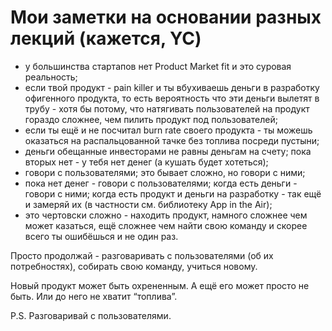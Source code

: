 # Мои заметки на основании разных лекций (кажется, YC)

- у большинства стартапов нет Product Market fit и это суровая реальность;
- если твой продукт - pain killer и ты вбухиваешь деньги в разработку офигенного продукта, то есть вероятность что эти деньги вылетят в трубу - хотя бы потому, что натягивать пользователей на продукт гораздо сложнее, чем пилить продукт под пользователей;
- если ты ещё и не посчитал burn rate своего продукта - ты можешь оказаться на распальцованной тачке без топлива посреди пустыни;
- деньги обещанные инвесторами не равны деньгам на счету; пока вторых нет - у тебя нет денег (а кушать будет хотеться);
- говори с пользователями; это бывает сложно, но говори с ними;
- пока нет денег - говори с пользователями; когда есть деньги - говори с ними; когда есть продукт и деньги на разработку - так ещё и замеряй их (в частности см. библиотеку App in the Air);
- это чертовски сложно - находить продукт, намного сложнее чем может казаться, ещё сложнее чем найти свою команду и скорее всего ты ошибёшься и не один раз.

Просто продолжай - разговаривать с пользователями (об их потребностях), собирать свою команду, учиться новому.

Новый продукт может быть охрененным. А ещё его может просто не быть. Или до него не хватит “топлива”.

P.S. Разговаривай с пользователями.